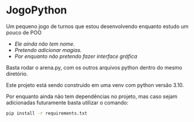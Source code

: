 # JogoPython
Um pequeno jogo de turnos que estou desenvolvendo enquanto estudo um pouco de POO

* _Ele ainda não tem nome._
* _Pretendo adicionar magias._
* _Por enquanto não pretendo fazer interface gráfica_

Basta rodar o arena.py, com os outros arquivos python dentro do mesmo diretório.

Este projeto está sendo construido em uma venv com python versão 3.10.

Por enquanto ainda não tem dependências no projeto, mas caso sejam adicionadas futuramente basta utilizar o comando:


```bash 
pip install -r requirements.txt
```
